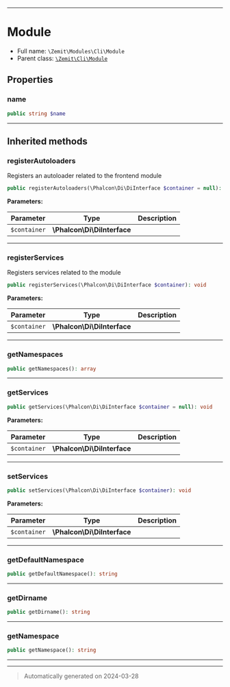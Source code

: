 ***

# Module





* Full name: `\Zemit\Modules\Cli\Module`
* Parent class: [`\Zemit\Cli\Module`](../../Cli/Module.md)



## Properties


### name



```php
public string $name
```






***



## Inherited methods


### registerAutoloaders

Registers an autoloader related to the frontend module

```php
public registerAutoloaders(\Phalcon\Di\DiInterface $container = null): void
```








**Parameters:**

| Parameter | Type | Description |
|-----------|------|-------------|
| `$container` | **\Phalcon\Di\DiInterface** |  |





***

### registerServices

Registers services related to the module

```php
public registerServices(\Phalcon\Di\DiInterface $container): void
```








**Parameters:**

| Parameter | Type | Description |
|-----------|------|-------------|
| `$container` | **\Phalcon\Di\DiInterface** |  |





***

### getNamespaces



```php
public getNamespaces(): array
```












***

### getServices



```php
public getServices(\Phalcon\Di\DiInterface $container = null): void
```








**Parameters:**

| Parameter | Type | Description |
|-----------|------|-------------|
| `$container` | **\Phalcon\Di\DiInterface** |  |





***

### setServices



```php
public setServices(\Phalcon\Di\DiInterface $container): void
```








**Parameters:**

| Parameter | Type | Description |
|-----------|------|-------------|
| `$container` | **\Phalcon\Di\DiInterface** |  |





***

### getDefaultNamespace



```php
public getDefaultNamespace(): string
```












***

### getDirname



```php
public getDirname(): string
```












***

### getNamespace



```php
public getNamespace(): string
```












***


***
> Automatically generated on 2024-03-28
